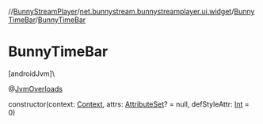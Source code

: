 //[BunnyStreamPlayer](../../../index.md)/[net.bunnystream.bunnystreamplayer.ui.widget](../index.md)/[BunnyTimeBar](index.md)/[BunnyTimeBar](-bunny-time-bar.md)

# BunnyTimeBar

[androidJvm]\

@[JvmOverloads](https://kotlinlang.org/api/latest/jvm/stdlib/kotlin-stdlib/kotlin.jvm/-jvm-overloads/index.html)

constructor(context: [Context](https://developer.android.com/reference/kotlin/android/content/Context.html), attrs: [AttributeSet](https://developer.android.com/reference/kotlin/android/util/AttributeSet.html)? = null, defStyleAttr: [Int](https://kotlinlang.org/api/latest/jvm/stdlib/kotlin-stdlib/kotlin/-int/index.html) = 0)
